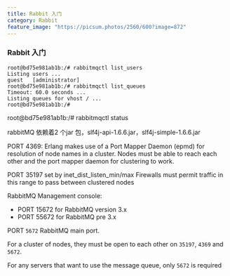 ```yaml
---
title: Rabbit 入门
category: Rabbit
feature_image: "https://picsum.photos/2560/600?image=872"
---
```

### Rabbit 入门
```
root@bd75e981ab1b:/# rabbitmqctl list_users
Listing users ...
guest	[administrator]
root@bd75e981ab1b:/# rabbitmqctl list_queues
Timeout: 60.0 seconds ...
Listing queues for vhost / ...
root@bd75e981ab1b:/#
```

root@bd75e981ab1b:/# rabbitmqctl status



rabbitMQ  依赖着2 个jar 包，slf4j-api-1.6.6.jar，slf4j-simple-1.6.6.jar



PORT 4369: Erlang makes use of a Port Mapper Daemon (epmd) for resolution of node names in a cluster. Nodes must be able to reach each other and the port mapper daemon for clustering to work.

PORT 35197 set by inet_dist_listen_min/max Firewalls must permit traffic in this range to pass between clustered nodes

RabbitMQ Management console:

- PORT 15672 for RabbitMQ version 3.x
- PORT 55672 for RabbitMQ pre 3.x

PORT `5672` RabbitMQ main port.

For a cluster of nodes, they must be open to each other on `35197`, `4369` and `5672`.

For any servers that want to use the message queue, only `5672` is required
